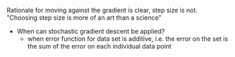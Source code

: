 Rationale for moving against the gradient is clear, step size is not.
"Choosing step size is more of an art than a science"

* When can stochastic gradient descent be applied?
    - when error function for data set is additive, i.e. the error on the set is
      the sum of the error on each individual data point

<!-- USE MINIMIZE BATCH CHECK -->
<!-- MINIMIZE STOCHASTIC PENDING, SAID IT WILL BE USED LATER, SO MAKE SURE
     YOU UNDERSTAND WHEN YOU ACTUALLY USE IT -->